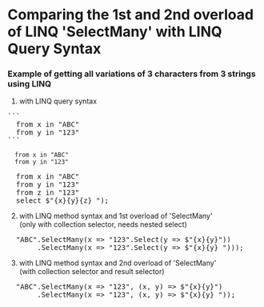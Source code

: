 # Comparing the 1st and 2nd overload of LINQ 'SelectMany' with LINQ Query Syntax

### Example of getting all variations of 3 characters from 3 strings using LINQ

1. with LINQ query syntax

<pre>```
  from x in "ABC"
  from y in "123"
```</pre>

~~~
  from x in "ABC"
  from y in "123"
~~~

<pre>
  from x in "ABC"
  from y in "123"
  from z in "123"
  select $"{x}{y}{z} ");
</pre>

2. with LINQ method syntax and 1st overload of 'SelectMany'<br>
(only with collection selector, needs nested select)

<pre>
  "ABC".SelectMany(x => "123".Select(y => $"{x}{y}"))
       .SelectMany(x => "123".Select(y => $"{x}{y} ")));
</pre>

3. with LINQ method syntax and 2nd overload of 'SelectMany'<br>
(with collection selector and result selector)

<pre>
  "ABC".SelectMany(x => "123", (x, y) => $"{x}{y}")
       .SelectMany(x => "123", (x, y) => $"{x}{y} "));
</pre>
